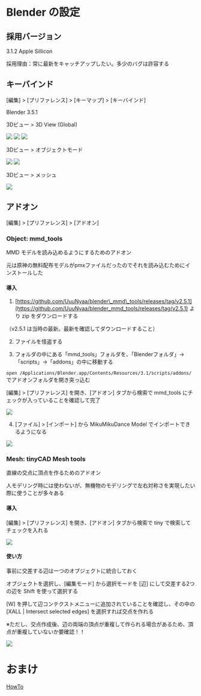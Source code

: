 # Blender の設定

## 採用バージョン

3.1.2 Apple Sillicon

採用理由：常に最新をキャッチアップしたい。多少のバグは許容する

## キーバインド

[編集] > [プリファレンス] > [キーマップ] > [キーバインド]

Blender 3.5.1

3Dビュー > 3D View (Global)

![](./doc/images/3d-view-1.png)
![](./doc/images/3d-view-2.png)
![](./doc/images/3d-view-3.png)

3Dビュー > オブジェクトモード

![](./doc/images/3d-view-4.png)
![](./doc/images/3d-view-5.png)

3Dビュー > メッシュ

![](./doc/images/3d-view-6.png)

## アドオン


[編集] > [プリファレンス] > [アドオン]

### Object: mmd_tools

MMD モデルを読み込めるようにするためのアドオン

元は原神の無料配布モデルがpmxファイルだったのでそれを読み込むためにインストールした

#### 導入

1. [https://github.com/UuuNyaa/blender\_mmd\_tools/releases/tag/v2.5.1](https://github.com/UuuNyaa/blender_mmd_tools/releases/tag/v2.5.1) より zip をダウンロードする

（v2.5.1 は当時の最新。最新を確認してダウンロードすること）

2. ファイルを怪盗する

3. フォルダの中にある「mmd_tools」フォルダを、「Blenderフォルダ」→「scripts」→「addons」の中に移動する

`open /Applications/Blender.app/Contents/Resources/3.1/scripts/addons/` でアドオンフォルダを開き突っ込む

[編集] > [プリファレンス] を開き、[アドオン] タブから検索で mmd_tools にチェックが入っていることを確認して完了

![](./doc/images/addon-mmd.png)

4. [ファイル] > [インポート] から MikuMikuDance Model でインポートできるようになる

![](./doc/images/import-mikumikudance.png)

### Mesh: tinyCAD Mesh tools

直線の交点に頂点を作るためのアドオン

人モデリング時には使わないが、無機物のモデリングで左右対称さを実現したい際に使うことが多々ある

#### 導入

[編集] > [プリファレンス] を開き、[アドオン] タブから検索で tiny で検索してチェックを入れる

![](./doc/images/addon-tiny.png)

#### 使い方

事前に交差する辺は一つのオブジェクトに統合しておく

オブジェクトを選択し、[編集モード] から選択モードを [辺] にして交差する2つの辺を Shift を使って選択する

[W] を押して辺コンテクストメニューに追加されていることを確認し、その中の [XALL | Intersect selected edges] を選択すれば交点を作れる

※ただし、交点作成後、辺の両端の頂点が重複して作られる場合があるため、頂点が重複していないか要確認！！

![](./doc/images/cross-point.png)

# おまけ

[HowTo](./HOW_TO.md)
